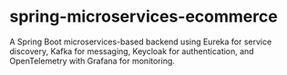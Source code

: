 # spring-microservices-ecommerce
A Spring Boot microservices-based backend using Eureka for service discovery, Kafka for messaging, Keycloak for authentication, and OpenTelemetry with Grafana for monitoring.

